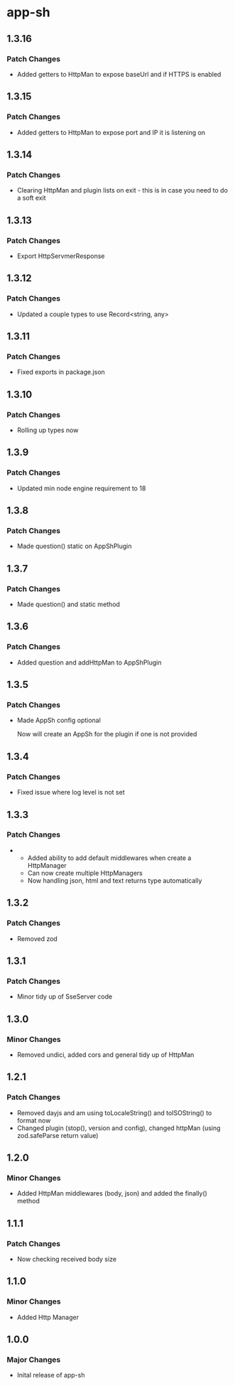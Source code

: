 # app-sh

## 1.3.16

### Patch Changes

- Added getters to HttpMan to expose baseUrl and if HTTPS is enabled

## 1.3.15

### Patch Changes

- Added getters to HttpMan to expose port and IP it is listening on

## 1.3.14

### Patch Changes

- Clearing HttpMan and plugin lists on exit - this is in case you need to do a soft exit

## 1.3.13

### Patch Changes

- Export HttpServmerResponse

## 1.3.12

### Patch Changes

- Updated a couple types to use Record<string, any>

## 1.3.11

### Patch Changes

- Fixed exports in package.json

## 1.3.10

### Patch Changes

- Rolling up types now

## 1.3.9

### Patch Changes

- Updated min node engine requirement to 18

## 1.3.8

### Patch Changes

- Made question() static on AppShPlugin

## 1.3.7

### Patch Changes

- Made question() and static method

## 1.3.6

### Patch Changes

- Added question and addHttpMan to AppShPlugin

## 1.3.5

### Patch Changes

- Made AppSh config optional

  Now will create an AppSh for the plugin if one is not provided

## 1.3.4

### Patch Changes

- Fixed issue where log level is not set

## 1.3.3

### Patch Changes

- - Added ability to add default middlewares when create a HttpManager
  - Can now create multiple HttpManagers
  - Now handling json, html and text returns type automatically

## 1.3.2

### Patch Changes

- Removed zod

## 1.3.1

### Patch Changes

- Minor tidy up of SseServer code

## 1.3.0

### Minor Changes

- Removed undici, added cors and general tidy up of HttpMan

## 1.2.1

### Patch Changes

- Removed dayjs and am using toLocaleString() and toISOString() to format now
- Changed plugin (stop(), version and config), changed httpMan (using zod.safeParse return value)

## 1.2.0

### Minor Changes

- Added HttpMan middlewares (body, json) and added the finally() method

## 1.1.1

### Patch Changes

- Now checking received body size

## 1.1.0

### Minor Changes

- Added Http Manager

## 1.0.0

### Major Changes

- Inital release of app-sh
